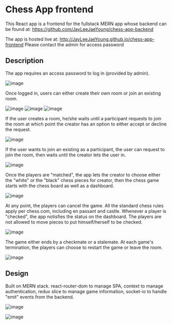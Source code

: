 # Chess App frontend

This React app is a frontend for the fullstack MERN app whose backend can be found at:
https://github.com/JayLeeJaeYoung/chess-app-backend

The app is hosted live at: http://JayLeeJaeYoung.github.io/chess-app-frontend
Please contact the admin for access password

## Description

The app requires an access password to log in (provided by admin).

![image](https://user-images.githubusercontent.com/28867941/145312969-87131d79-8d85-40a3-827b-a010a53abc08.png)

Once logged in, users can either create their own room or join an existing room.

![image](https://user-images.githubusercontent.com/28867941/145313255-6d74b854-3cab-4cc6-adc4-49188d4e2e44.png)
![image](https://user-images.githubusercontent.com/28867941/145313304-5d546796-f19f-480e-b180-52084496f6ac.png)
![image](https://user-images.githubusercontent.com/28867941/145313326-e512ce82-4e4f-4244-a6e4-bcf09861ddb2.png)

If the user creates a room, he/she waits until a participant requests to join the room at which point the creator has an option to either accept or decline the request.

![image](https://user-images.githubusercontent.com/28867941/145313389-f07a9bcf-8c2c-4e48-b00a-5c12a8b1ea75.png)

If the user wants to join an existing as a participant, the user can request to join the room, then waits until the creator lets the user in.

![image](https://user-images.githubusercontent.com/28867941/145313428-fe13f706-714f-4320-b6fc-41273b12d2eb.png)

Once the players are "matched", the app lets the creator to choose either the "white" or the "black" chess pieces for creator, then the chess game starts with the chess board as well as a dashboard.

![image](https://user-images.githubusercontent.com/28867941/145313562-2fc02794-ad7d-45f2-863d-0d109a173027.png)

At any point, the players can cancel the game. All the standard chess rules apply per chess.com, including en passant and castle. Whenever a player is "checked", the app notisfies the status on the dashboard. The players are not allowed to move pieces to put himself/herself to be checked. 

![image](https://user-images.githubusercontent.com/28867941/145313713-ba11405b-200c-437a-97b0-18f919a58c62.png)

The game either ends by a checkmate or a stalemate. At each game's termination, the players can choose to restart the game or leave the room.

![image](https://user-images.githubusercontent.com/28867941/145313821-7bba5cbf-63bf-453c-aac8-a3bf484de212.png)


## Design

Built on MERN stack.
react-router-dom to manage SPA, context to manage authentication, redux slice to manage game information, socket-io to handle "emit" events from the backend.

![image](https://user-images.githubusercontent.com/28867941/145314032-465e24a5-114b-4b46-80fb-d394709c634d.png)

![image](https://user-images.githubusercontent.com/28867941/145314108-f99cac63-9db9-47f1-85fe-a8d456c890b2.png)


